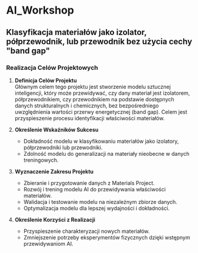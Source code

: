# AI_Workshop

## Klasyfikacja materiałów jako izolator, półprzewodnik, lub przewodnik bez użycia cechy "band gap"

### Realizacja Celów Projektowych

1. **Definicja Celów Projektu**  
    Głównym celem tego projektu jest stworzenie modelu sztucznej inteligencji, który może przewidywać, czy dany materiał jest izolatorem, półprzewodnikiem, czy przewodnikiem na podstawie dostępnych danych strukturalnych i chemicznych, bez bezpośredniego uwzględnienia wartości przerwy energetycznej (band gap). Celem jest przyspieszenie procesu identyfikacji właściwości materiałów.

2. **Określenie Wskaźników Sukcesu**  
    - Dokładność modelu w klasyfikowaniu materiałów jako izolatory, półprzewodniki lub przewodniki.  
    - Zdolność modelu do generalizacji na materiały nieobecne w danych treningowych.

3. **Wyznaczenie Zakresu Projektu**  
   - Zbieranie i przygotowanie danych z Materials Project.  
   - Rozwój i trening modelu AI do przewidywania właściwości materiałów.  
   - Walidacja i testowanie modelu na niezależnym zbiorze danych.  
   - Optymalizacja modelu dla lepszej wydajności i dokładności.

4. **Określenie Korzyści z Realizacji**  
   - Przyspieszenie charakteryzacji nowych materiałów.  
   - Zmniejszenie potrzeby eksperymentów fizycznych dzięki wstępnym przewidywaniom AI.
